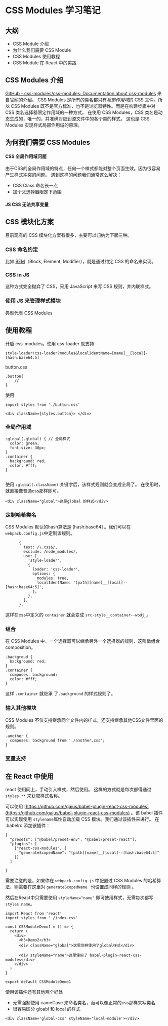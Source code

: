 # CSS Modules 学习笔记

## 大纲
* CSS Module 介绍
* 为什么我们需要 CSS Module
* CSS Modules 使用教程
* CSS Module 在 React 中的实践


## CSS Modules 介绍
[GitHub - css-modules/css-modules: Documentation about css-modules](https://github.com/css-modules/css-modules) 来自官网的介绍。
CSS Modules 是所有的类名都只有*局部作用域*的 CSS 文件。所以 CSS Modules 既不是官方标准，也不是浏览器特性。而是在构建步骤中对 CSS 类名选择器限定作用域的一种方式。
在使用 CSS Modules，CSS 类名是动态生成的，唯一的，并准确对应到源文件中的各个类的样式。
这也是 CSS Modules 实现样式局部作用域的原理。

## 为何我们需要 CSS Modules
#### CSS 全局作用域问题
由于CSS的全局作用域的特点，任何一个样式都能对整个页面生效。因为很容易产生样式冲突的问题。
遇到这样的问题我们通常这么解决：
* CSS Class 命名长一点
* 加个父选择器限定下范围

#### JS CSS 无法共享变量

## CSS 模块化方案
目前现有的 CSS 模块化方案有很多，主要可以归纳为下面三种。

### CSS 命名约定
比如  [BEM](http://getbem.com/)（Block, Element, Modifier），就是通过约定 CSS 的命名来实现。

### CSS in JS
这种方式完全抛弃了 CSS，采用 JavaScript 来写 CSS 规则，并内联样式。

### 使用 JS 来管理样式模块
典型代表 CSS Modules

## 使用教程
 开启 css-modules。使用 css-loader 就支持
```
style-loader!css-loader?modules&localIdentName=[name]__[local]-[hash:base64:5]
```

button.css
```
.button{
	//
}
```
使用

```
import styles from './button.css'

<div className={styles.button}> </div>
```

### 全局作用域
```
:global(.global) { // 全局样式
  color: green;
  font-size: 30px;
}
.container {
  background: red;
  color: #fff;
}


```

使用 `:global(.className)` 关键字后，该样式规则就会变成全局了。
在使用时，就直接像普通css那样即可。
```
<div className="global">这是global 的样式</div>
```

### 定制哈希类名
CSS Modules 默认的hash算法是 [hash:base64] 。我们可以在`webpack.config.js`中定制该规则。
```
      {
        test: /\.css$/,
        exclude: /node_modules/,
        use: [
          'style-loader',
          {
            loader: 'css-loader',
            options: {
              modules: true,
              localIdentName: '[path][name]__[local]--[hash:base64:5]',
            },
          },
        ],
      },

```
这样在css中定义的 `container` 就会变成  `src-style__container--wbUj_`。

### 组合
在  CSS Modules 中，一个选择器可以继承另外一个选择器的规则，这叫做组合 composition。

```
.backgroud {
  background: red;
}
.container {
  composes: background;
  color: #fff;
}
```

这样 `.container` 就继承 了`.background` 的样式规则了。

### 输入其他模块
CSS Modules 不仅支持继承同个文件内的样式，还支持继承其他CSS文件里面的规则。
```
.another {
  composes: background from './another.css';
}

```

### 变量支持

## 在 React 中使用
react 使用同上，手动引入样式，然后使用。
这样的方式就是每次都得通过 `styles.**` 来获取样式名称。

可以使用  [https://github.com/gajus/babel-plugin-react-css-modules](https://github.com/gajus/babel-plugin-react-css-modules) 。该 babel 插件可以实现使用 `stylename`属性自动加载 CSS 模块。我们通过该插件来进行。
在 .babelrc 添加该插件：
```
{
  "presets": ["@babel/preset-env", "@babel/preset-react"],
  "plugins": [
    ["react-css-modules", {
      "generateScopedName": "[path][name]__[local]--[hash:base64:5]"
    }]
  ]
  
}

```
需要注意的是，如果你在 `webpack.config.js` 中配置过 CSS Modules 的哈希算法，则需要在这里对 `generateScopedName ` 也设置成同样的规则 。

然后在React中只需要使用 `styleName="name"` 即可使用样式，无需每次都写 `styles.name`。
```
import React from 'react'
import styles from './index.css'

const CSSModuleDemo1 = () => {
  return (
    <div>
      <h3>Demo2</h3>
      <div className="global">这里同样使用了global样式</div>

      <div styleName="name">这里使用了 babel-plugin-react-css-modules</div>
    </div>
  )
}

export default CSSModuleDemo1

```
使用该插件还有其他两个好处
* 无需强制使用 cameCase 来命名类名，而可以像正常的css那样来写类名
* 很容易区分 gloabl 和 local 的样式
```
<div className='global-css' styleName='local-module'></div>
```